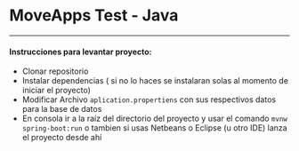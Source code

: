 # MoveApps Test - Java
___

#### Instrucciones para levantar proyecto:
- Clonar repositorio
- Instalar dependencias ( si no lo haces se instalaran solas al momento de iniciar el proyecto)
- Modificar Archivo `aplication.propertiens` con sus respectivos datos para la base de datos
- En consola ir a la raíz del directorio del proyecto y usar el comando `mvnw spring-boot:run` o tambien si usas Netbeans o Eclipse (u otro IDE) lanza el proyecto desde ahí